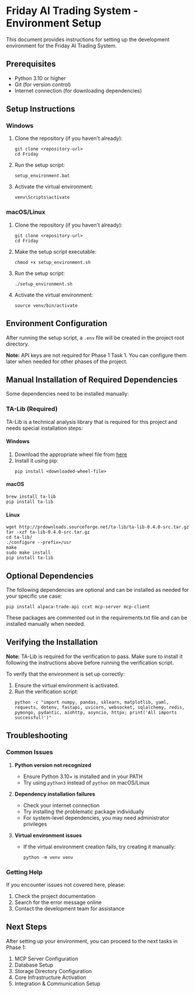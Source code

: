 # Friday AI Trading System - Environment Setup

This document provides instructions for setting up the development environment for the Friday AI Trading System.

## Prerequisites

- Python 3.10 or higher
- Git (for version control)
- Internet connection (for downloading dependencies)

## Setup Instructions

### Windows

1. Clone the repository (if you haven't already):
   ```
   git clone <repository-url>
   cd Friday
   ```

2. Run the setup script:
   ```
   setup_environment.bat
   ```

3. Activate the virtual environment:
   ```
   venv\Scripts\activate
   ```

### macOS/Linux

1. Clone the repository (if you haven't already):
   ```
   git clone <repository-url>
   cd Friday
   ```

2. Make the setup script executable:
   ```
   chmod +x setup_environment.sh
   ```

3. Run the setup script:
   ```
   ./setup_environment.sh
   ```

4. Activate the virtual environment:
   ```
   source venv/bin/activate
   ```

## Environment Configuration

After running the setup script, a `.env` file will be created in the project root directory.

**Note:** API keys are not required for Phase 1 Task 1. You can configure them later when needed for other phases of the project.

## Manual Installation of Required Dependencies

Some dependencies need to be installed manually:

### TA-Lib (Required)

TA-Lib is a technical analysis library that is required for this project and needs special installation steps:

#### Windows

1. Download the appropriate wheel file from [here](https://www.lfd.uci.edu/~gohlke/pythonlibs/#ta-lib)
2. Install it using pip:
   ```
   pip install <downloaded-wheel-file>
   ```

#### macOS

```
brew install ta-lib
pip install ta-lib
```

#### Linux

```
wget http://prdownloads.sourceforge.net/ta-lib/ta-lib-0.4.0-src.tar.gz
tar -xzf ta-lib-0.4.0-src.tar.gz
cd ta-lib/
./configure --prefix=/usr
make
sudo make install
pip install ta-lib
```

## Optional Dependencies

The following dependencies are optional and can be installed as needed for your specific use case:

```
pip install alpaca-trade-api ccxt mcp-server mcp-client
```

These packages are commented out in the requirements.txt file and can be installed manually when needed.

## Verifying the Installation

**Note:** TA-Lib is required for the verification to pass. Make sure to install it following the instructions above before running the verification script.

To verify that the environment is set up correctly:

1. Ensure the virtual environment is activated.
2. Run the verification script:
   ```
   python -c "import numpy, pandas, sklearn, matplotlib, yaml, requests, dotenv, fastapi, uvicorn, websocket, sqlalchemy, redis, pymongo, pydantic, aiohttp, asyncio, httpx; print('All imports successful!')"
   ```

## Troubleshooting

### Common Issues

1. **Python version not recognized**
   - Ensure Python 3.10+ is installed and in your PATH
   - Try using `python3` instead of `python` on macOS/Linux

2. **Dependency installation failures**
   - Check your internet connection
   - Try installing the problematic package individually
   - For system-level dependencies, you may need administrator privileges

3. **Virtual environment issues**
   - If the virtual environment creation fails, try creating it manually:
     ```
     python -m venv venv
     ```

### Getting Help

If you encounter issues not covered here, please:

1. Check the project documentation
2. Search for the error message online
3. Contact the development team for assistance

## Next Steps

After setting up your environment, you can proceed to the next tasks in Phase 1:

1. MCP Server Configuration
2. Database Setup
3. Storage Directory Configuration
4. Core Infrastructure Activation
5. Integration & Communication Setup